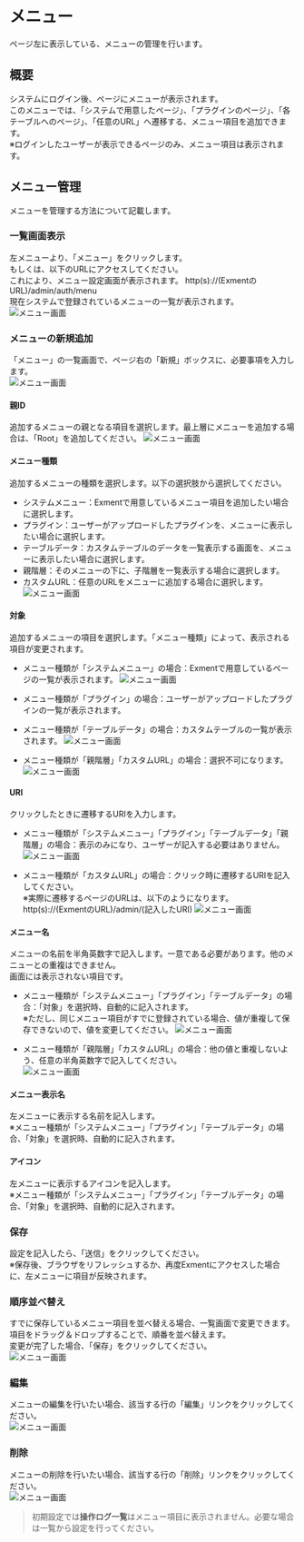 # メニュー
ページ左に表示している、メニューの管理を行います。

## 概要
システムにログイン後、ページにメニューが表示されます。  
このメニューでは、「システムで用意したページ」、「プラグインのページ」、「各テーブルへのページ」、「任意のURL」へ遷移する、メニュー項目を追加できます。  
※ログインしたユーザーが表示できるページのみ、メニュー項目は表示されます。  


## メニュー管理
メニューを管理する方法について記載します。  

### 一覧画面表示
左メニューより、「メニュー」をクリックします。  
もしくは、以下のURLにアクセスしてください。  
これにより、メニュー設定画面が表示されます。
http(s)://(ExmentのURL)/admin/auth/menu  
現在システムで登録されているメニューの一覧が表示されます。
![メニュー画面](img/menu/menu_grid1.png)

### メニューの新規追加
「メニュー」の一覧画面で、ページ右の「新規」ボックスに、必要事項を入力します。  
![メニュー画面](img/menu/menu_new1.png)

#### 親ID
追加するメニューの親となる項目を選択します。最上層にメニューを追加する場合は、「Root」を追加してください。
![メニュー画面](img/menu/menu_new2.png)

#### メニュー種類
追加するメニューの種類を選択します。以下の選択肢から選択してください。
- システムメニュー：Exmentで用意しているメニュー項目を追加したい場合に選択します。
- プラグイン：ユーザーがアップロードしたプラグインを、メニューに表示したい場合に選択します。
- テーブルデータ：カスタムテーブルのデータを一覧表示する画面を、メニューに表示したい場合に選択します。
- 親階層：そのメニューの下に、子階層を一覧表示する場合に選択します。
- カスタムURL：任意のURLをメニューに追加する場合に選択します。
![メニュー画面](img/menu/menu_new3.png)

#### 対象
追加するメニューの項目を選択します。「メニュー種類」によって、表示される項目が変更されます。
- メニュー種類が「システムメニュー」の場合：Exmentで用意しているページの一覧が表示されます。
![メニュー画面](img/menu/menu_new4.png)

- メニュー種類が「プラグイン」の場合：ユーザーがアップロードしたプラグインの一覧が表示されます。
- メニュー種類が「テーブルデータ」の場合：カスタムテーブルの一覧が表示されます。
![メニュー画面](img/menu/menu_new5.png)

- メニュー種類が「親階層」「カスタムURL」の場合：選択不可になります。
![メニュー画面](img/menu/menu_new6.png)


#### URI
クリックしたときに遷移するURIを入力します。
- メニュー種類が「システムメニュー」「プラグイン」「テーブルデータ」「親階層」の場合：表示のみになり、ユーザーが記入する必要はありません。  
![メニュー画面](img/menu/menu_new7.png)

- メニュー種類が「カスタムURL」の場合：クリック時に遷移するURIを記入してください。  
※実際に遷移するページのURLは、以下のようになります。
http(s)://(ExmentのURL)/admin/(記入したURI)
![メニュー画面](img/menu/menu_new8.png)


#### メニュー名
メニューの名前を半角英数字で記入します。一意である必要があります。他のメニューとの重複はできません。  
画面には表示されない項目です。  
- メニュー種類が「システムメニュー」「プラグイン」「テーブルデータ」の場合：「対象」を選択時、自動的に記入されます。  
※ただし、同じメニュー項目がすでに登録されている場合、値が重複して保存できないので、値を変更してください。
![メニュー画面](img/menu/menu_new9.png)

- メニュー種類が「親階層」「カスタムURL」の場合：他の値と重複しないよう、任意の半角英数字で記入してください。  
![メニュー画面](img/menu/menu_new10.png)


#### メニュー表示名
左メニューに表示する名前を記入します。  
※メニュー種類が「システムメニュー」「プラグイン」「テーブルデータ」の場合、「対象」を選択時、自動的に記入されます。  

#### アイコン
左メニューに表示するアイコンを記入します。  
※メニュー種類が「システムメニュー」「プラグイン」「テーブルデータ」の場合、「対象」を選択時、自動的に記入されます。  

### 保存
設定を記入したら、「送信」をクリックしてください。  
※保存後、ブラウザをリフレッシュするか、再度Exmentにアクセスした場合に、左メニューに項目が反映されます。

### 順序並べ替え
すでに保存しているメニュー項目を並べ替える場合、一覧画面で変更できます。  
項目をドラッグ＆ドロップすることで、順番を並べ替えます。  
変更が完了した場合、「保存」をクリックしてください。  
![メニュー画面](img/menu/menu_sort1.png)


### 編集
メニューの編集を行いたい場合、該当する行の「編集」リンクをクリックしてください。  
![メニュー画面](img/menu/menu_edit.png)

### 削除
メニューの削除を行いたい場合、該当する行の「削除」リンクをクリックしてください。  
![メニュー画面](img/menu/menu_delete.png)

> 初期設定では**操作ログ一覧**はメニュー項目に表示されません。必要な場合は一覧から設定を行ってください。